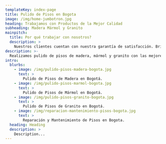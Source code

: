 ```yaml
---
templateKey: index-page
title: Pulido de Pisos en Bogota
image: /img/home-jumbotron.jpg
heading: Trabajamos con Productos de la Mejor Calidad
subheading: Madera Mármol y Granito
mainpitch:
  title: Por qué trabajar con nosotros?
  description: >
    Nuestros clientes cuentan con nuestra garantía de satisfacción. Brindamos asesoría personalizada para cada necesidad.  
description: >-
  Realizamos pulido de pisos de madera, mármol y granito con las mejores técnicas y los mejores productos Nacionales e Importados.
intro:
  blurbs:
    - image: /img/pulido-pisos-madera-bogota.jpg
      text: >
        Pulido de Pisos de Madera en Bogotá.
    - image: /img/pulido-pisos-marmol-bogota.jpg
      text: >
        Pulido de Pisos de Mármol en Bogotá.
    - image: /img/pulido-pisos-granito-bogota.jpg
      text: >
        Pulido de Pisos de Granito en Bogotá.
    - image: /img/reparacion-mantenimiento-pisos-bogota.jpg
      text: >
        Reparación y Mantenimiento de Pisos en Bogota.
  heading: Heading
  description: >
    Description...
---
```

